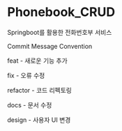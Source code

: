 # Phonebook_CRUD
Springboot를 활용한 전화번호부 서비스



Commit Message Convention

feat - 새로운 기능 추가

fix - 오류 수정

refactor - 코드 리펙토링

docs - 문서 수정

design - 사용자 UI 변경
